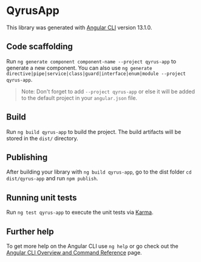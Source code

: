 # QyrusApp

This library was generated with [Angular CLI](https://github.com/angular/angular-cli) version 13.1.0.

## Code scaffolding

Run `ng generate component component-name --project qyrus-app` to generate a new component. You can also use `ng generate directive|pipe|service|class|guard|interface|enum|module --project qyrus-app`.
> Note: Don't forget to add `--project qyrus-app` or else it will be added to the default project in your `angular.json` file. 

## Build

Run `ng build qyrus-app` to build the project. The build artifacts will be stored in the `dist/` directory.

## Publishing

After building your library with `ng build qyrus-app`, go to the dist folder `cd dist/qyrus-app` and run `npm publish`.

## Running unit tests

Run `ng test qyrus-app` to execute the unit tests via [Karma](https://karma-runner.github.io).

## Further help

To get more help on the Angular CLI use `ng help` or go check out the [Angular CLI Overview and Command Reference](https://angular.io/cli) page.
